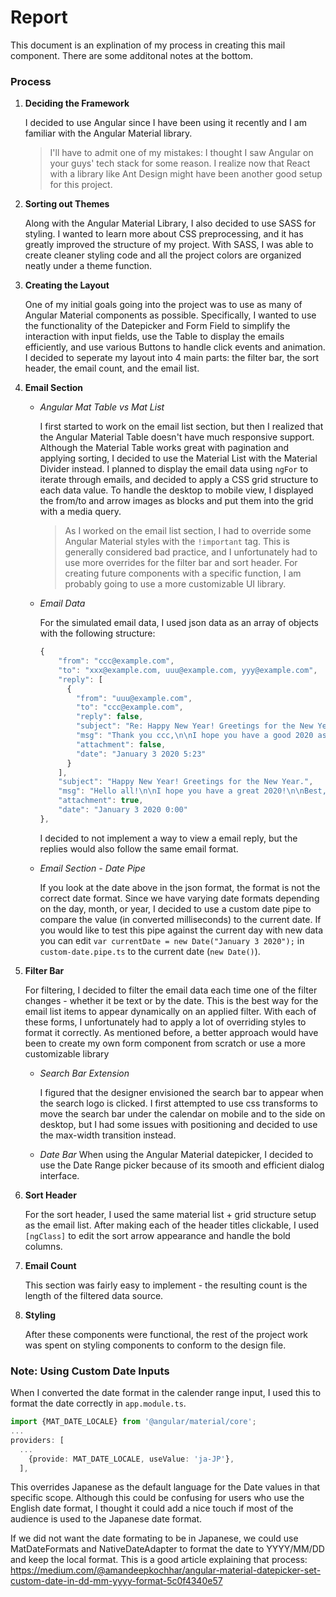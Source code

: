 # Report

This document is an explination of my process in creating this mail component. There are some additonal notes at the bottom.

### Process

1. **Deciding the Framework**
    
    I decided to use Angular since I have been using it recently and I am familiar with the Angular Material library.

    > I'll have to admit one of my mistakes: I thought I saw Angular on your guys' tech stack for some reason. 
    > I realize now that React with a library like Ant Design might have been another good setup for this project.

2. **Sorting out Themes**

    Along with the Angular Material Library, I also decided to use SASS for styling. I wanted to learn more about CSS preprocessing, and it has greatly improved the structure of my project. With SASS, I was able to create cleaner styling code and all the project colors are organized neatly under a theme function.
    
3. **Creating the Layout**
    
    One of my initial goals going into the project was to use as many of Angular Material components as possible. Specifically, I wanted to use the functionality of the Datepicker and Form Field to simplify the interaction with input fields, use the Table to display the emails efficiently, and use various Buttons to handle click events and animation. I decided to seperate my layout into 4 main parts: the filter bar, the sort header, the email count, and the email list.

4. **Email Section**
    * *Angular Mat Table vs Mat List*
    
        I first started to work on the email list section, but then I realized that the Angular Material Table doesn't have much responsive support. Although the Material Table works great with pagination and applying sorting, I decided to use the Material List with the Material Divider instead. I planned to display the email data using `ngFor` to iterate through emails, and decided to apply a CSS grid structure to each data value. To handle the desktop to mobile view, I displayed the from/to and arrow images as blocks and put them into the grid with a media query.

        > As I worked on the email list section, I had to override some Angular Material styles with the `!important` tag. This is generally considered bad practice, and I unfortunately had to use more overrides for the filter bar and sort header. For creating future components with a specific function, I am probably going to use a more customizable UI library.
        
    * *Email Data*
        
        For the simulated email data, I used json data as an array of objects with the following structure:        
        ```typescript
        {
            "from": "ccc@example.com",
            "to": "xxx@example.com, uuu@example.com, yyy@example.com",
            "reply": [
              {
                "from": "uuu@example.com",
                "to": "ccc@example.com",
                "reply": false,
                "subject": "Re: Happy New Year! Greetings for the New Year.",
                "msg": "Thank you ccc,\n\nI hope you have a good 2020 as well.\n-uuu",
                "attachment": false,
                "date": "January 3 2020 5:23"
              }
            ],
            "subject": "Happy New Year! Greetings for the New Year.",
            "msg": "Hello all!\n\nI hope you have a great 2020!\n\nBest,\n-ccc",
            "attachment": true,
            "date": "January 3 2020 0:00"
        },
        ```
        I decided to not implement a way to view a email reply, but the replies would also follow the same email format.

    * *Email Section - Date Pipe*

        If you look at the date above in the json format, the format is not the correct date format. Since we have varying date formats depending on the day, month, or year, I decided to use a custom date pipe to compare the value (in converted milliseconds) to the current date. If you would like to test this pipe against the current day with new data you can edit `var currentDate = new Date("January 3 2020");` in `custom-date.pipe.ts` to the current date (`new Date()`).

5. **Filter Bar**

    For filtering, I decided to filter the email data each time one of the filter changes - whether it be text or by the date. This is the best way for the email list items to appear dynamically on an applied filter. With each of these forms, I unfortunately had to apply a lot of overriding styles to format it correctly. As mentioned before, a better approach would have been to create my own form component from scratch or use a more customizable library
    
    * *Search Bar Extension*

        I figured that the designer envisioned the search bar to appear when the search logo is clicked. I first attempted to use css transforms to move the search bar under the calendar on mobile and to the side on desktop, but I had some issues with positioning and decided to use the max-width transition instead.
        
    * *Date Bar*
        When using the Angular Material datepicker, I decided to use the Date Range picker because of its smooth and efficient dialog interface.
        
6. **Sort Header**

    For the sort header, I used the same material list + grid structure setup as the email list. After making each of the header titles clickable, I used `[ngClass]` to edit the sort arrow appearance and handle the bold columns.
    
7. **Email Count**

    This section was fairly easy to implement - the resulting count is the length of the filtered data source.
  
8. **Styling**

    After these components were functional, the rest of the project work was spent on styling components to conform to the design file. 


### Note: Using Custom Date Inputs

When I converted the date format in the calender range input, I used this to format the date correctly in `app.module.ts`.
```typescript
import {MAT_DATE_LOCALE} from '@angular/material/core';
...
providers: [
  ...
    {provide: MAT_DATE_LOCALE, useValue: 'ja-JP'},
  ],
```

This overrides Japanese as the default language for the Date values in that specific scope. Although this could be confusing for users who use the English date format, I thought it could add a nice touch if most of the audience is used to the Japanese date format. 

If we did not want the date formating to be in Japanese, we could use MatDateFormats and NativeDateAdapter to format the date to YYYY/MM/DD and keep the local format. This is a good article explaining that process: https://medium.com/@amandeepkochhar/angular-material-datepicker-set-custom-date-in-dd-mm-yyyy-format-5c0f4340e57

